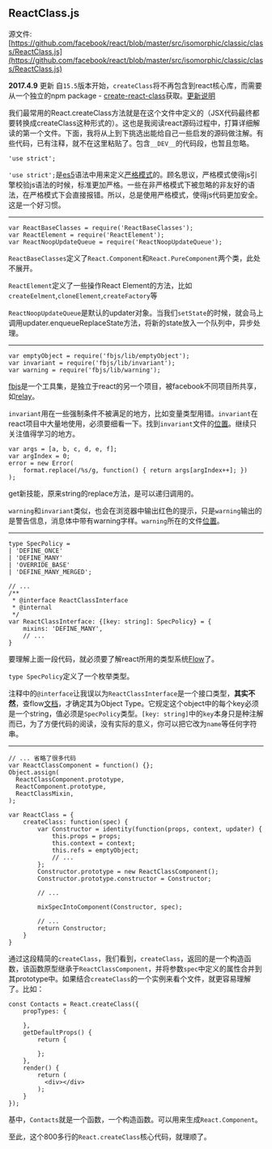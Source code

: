 ## ReactClass.js
源文件: [https://github.com/facebook/react/blob/master/src/isomorphic/classic/class/ReactClass.js](https://github.com/facebook/react/blob/master/src/isomorphic/classic/class/ReactClass.js)

**2017.4.9** 更新 自`15.5`版本开始，`createClass`将不再包含到react核心库，而需要从一个独立的npm package - [create-react-class](https://www.npmjs.com/package/create-react-class)获取。[更新说明](https://facebook.github.io/react/blog/2017/04/07/react-v15.5.0.html#migrating-from-react.createclass)

我们最常用的React.createClass方法就是在这个文件中定义的（JSX代码最终都要转换成createClass这种形式的）。这也是我阅读react源码过程中，打算详细解读的第一个文件。下面，我将从上到下挑选出能给自己一些启发的源码做注解。有些代码，已有注释，就不在这里粘贴了。包含`__DEV__`的代码段，也暂且忽略。

```
'use strict';
```

`'use strict';`是[es5](http://www.ecma-international.org/publications/standards/Ecma-262.htm)语法中用来定义[严格模式](https://developer.mozilla.org/en-US/docs/Web/JavaScript/Reference/Strict_mode)的。顾名思议，严格模式使得js引擎校验js语法的时候，标准更加严格。一些在非严格模式下被忽略的非友好的语法，在严格模式下会直接报错。所以，总是使用严格模式，使得js代码更加安全。这是一个好习惯。

---

```
var ReactBaseClasses = require('ReactBaseClasses');
var ReactElement = require('ReactElement');
var ReactNoopUpdateQueue = require('ReactNoopUpdateQueue');
```

`ReactBaseClasses`定义了`React.Component`和`React.PureComponent`两个类，此处不展开。

`ReactElement`定义了一些操作React Element的方法，比如`createEelment`,`cloneElement`,`createFactory`等

`ReactNoopUpdateQueue`是默认的updater对象。当我们`setState`的时候，就会马上调用updater.enqueueReplaceState方法，将新的state放入一个队列中，异步处理。

---

```
var emptyObject = require('fbjs/lib/emptyObject');
var invariant = require('fbjs/lib/invariant');
var warning = require('fbjs/lib/warning');
```

[fbjs](https://github.com/facebook/fbjs/)是一个工具集，是独立于react的另一个项目，被facebook不同项目所共享，如[relay](https://github.com/facebook/relay/blob/master/package.json)。

`invariant`用在一些强制条件不被满足的地方，比如变量类型用错。`invariant`在react项目中大量地使用，必须要细看一下。找到`invariant`文件的[位置](https://github.com/facebook/fbjs/blob/master/packages/fbjs/src/__forks__/invariant.js)。继续只关注值得学习的地方。

```
var args = [a, b, c, d, e, f];
var argIndex = 0;
error = new Error(
	format.replace(/%s/g, function() { return args[argIndex++]; })
);
```
get新技能，原来string的replace方法，是可以递归调用的。

`warning`和`invariant`类似，也会在浏览器中输出红色的提示，只是`warning`输出的是警告信息，消息体中带有warning字样。`warning`所在的文件[位置](https://github.com/facebook/fbjs/blob/master/packages/fbjs/src/__forks__/warning.js)。

---

```
type SpecPolicy =
| 'DEFINE_ONCE'
| 'DEFINE_MANY'
| 'OVERRIDE_BASE'
| 'DEFINE_MANY_MERGED';

// ...
/**
 * @interface ReactClassInterface
 * @internal
 */
var ReactClassInterface: {[key: string]: SpecPolicy} = {
	mixins: 'DEFINE_MANY',
	// ...
}

```

要理解上面一段代码，就必须要了解react所用的类型系统[Flow](docs/what-is-flow.md)了。

`type SpecPolicy`定义了一个枚举类型。

注释中的`@interface`让我误以为`ReactClassInterface`是一个接口类型，**其实不然**，查flow[文档](https://flow.org/en/docs/types/objects/)，才确定其为Object Type。它规定这个object中的每个key必须是一个string，值必须是`SpecPolicy`类型。`[key: string]`中的`key`本身只是种注解而已，为了方便代码的阅读，没有实际的意义，你可以把它改为`name`等任何字符串。

---

```
// ... 省略了很多代码
var ReactClassComponent = function() {};
Object.assign(
  ReactClassComponent.prototype,
  ReactComponent.prototype,
  ReactClassMixin,
);

var ReactClass = {
	createClass: function(spec) {
		var Constructor = identity(function(props, context, updater) {
			this.props = props;
			this.context = context;
			this.refs = emptyObject;
			// ...
		};
		Constructor.prototype = new ReactClassComponent();
		Constructor.prototype.constructor = Constructor;
		
		// ...
		
		mixSpecIntoComponent(Constructor, spec);
		
		// ...
		return Constructor;
	}
}
```

通过这段精简的`createClass`，我们看到，`createClass`，返回的是一个构造函数，该函数原型继承于`ReactClassComponent`，并将参数`spec`中定义的属性合并到其prototype中。如果结合`createClass`的一个实例来看个文件，就更容易理解了。比如：

```
const Contacts = React.createClass({
	propTypes: {
	
	},
	getDefaultProps() {
		return {
		  
		};
	},
	render() {
		return (
		  <div></div>
		);
	}
});
```
基中，`Contacts`就是一个函数，一个构造函数。可以用来生成`React.Component`。

至此，这个800多行的`React.createClass`核心代码，就理顺了。